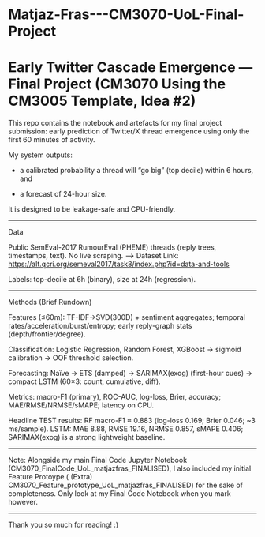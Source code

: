 # Matjaz-Fras---CM3070-UoL-Final-Project
# Early Twitter Cascade Emergence — Final Project (CM3070 Using the CM3005 Template, Idea #2)

This repo contains the notebook and artefacts for my final project submission: early prediction of Twitter/X thread emergence using only the first 60 minutes of activity. 

My system outputs:

* a calibrated probability a thread will “go big” (top decile) within 6 hours, and

* a forecast of 24-hour size.

It is designed to be leakage-safe and CPU-friendly.

----------

Data

Public SemEval-2017 RumourEval (PHEME) threads (reply trees, timestamps, text). No live scraping. 
--> Dataset Link: https://alt.qcri.org/semeval2017/task8/index.php?id=data-and-tools

Labels: top-decile at 6h (binary), size at 24h (regression).


----------

Methods (Brief Rundown)

Features (≤60m): TF-IDF→SVD(300D) + sentiment aggregates; temporal rates/acceleration/burst/entropy; early reply-graph stats (depth/frontier/degree).

Classification: Logistic Regression, Random Forest, XGBoost → sigmoid calibration → OOF threshold selection.

Forecasting: Naïve → ETS (damped) → SARIMAX(exog) (first-hour cues) → compact LSTM (60×3: count, cumulative, diff).

Metrics: macro-F1 (primary), ROC-AUC, log-loss, Brier, accuracy; MAE/RMSE/NRMSE/sMAPE; latency on CPU.

Headline TEST results: RF macro-F1 ≈ 0.883 (log-loss 0.169; Brier 0.046; ~3 ms/sample).
LSTM: MAE 8.88, RMSE 19.16, NRMSE 0.857, sMAPE 0.406; SARIMAX(exog) is a strong lightweight baseline.

----------

Note: Alongside my main Final Code Jupyter Notebook (CM3070_FinalCode_UoL_matjazfras_FINALISED), I also included my initial Feature Protoype ( (Extra) CM3070_Feature_prototype_UoL_matjazfras_FINALISED) for the sake of completeness. Only look at my Final Code Notebook when you mark however.

----------

Thank you so much for reading! :)


